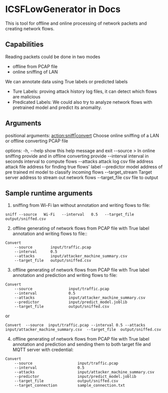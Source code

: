 
# ICSFLowGenerator in Docs

This is tool for offline and online processing of network packets and creating network flows.



## Capabilities
Reading packets could be done in two modes
* offline from PCAP file
* online sniffing of LAN

We can annotate data using True labels or predicted labels
* Ture Labels: proving attack history log files, it can detect which flows are malicious
* Predicated Labels: We could also try to analyze network flows with pretrained model and predict its anomality. 


## Arguments 
positional arguments:  <action:sniff|convert>
                        Choose online sniffing of a LAN or offline converting
                        PCAP file

options:
  -h, --help            show this help message and exit
  --source <source file or LAN name>>
                        In online sniffing provide <LAN name> and in offline
                        converting provide <PCAP file>
  --interval interval in seconds
                        interval to compute flows
  --attacks attack log csv file address
                        attack file address for finding true flows' label
  --predictor model      address of pre trained ml model to classify incoming
                        flows
  --target_stream <Stream address>
                        Target server address to stream out network flows
  --target_file <csv file name>
                        csv file to output


## Sample runtime arguments
1) sniffing from Wi-Fi lan without annotation and writing flows to file:
```
sniff --source   Wi-Fi   --interval   0.5   --target_file   output/sniffed.csv 
```


2) offline generating of network flows from PCAP file with True label annotation and writing flows to file::
```
Convert 
    --source        input/traffic.pcap
    --interval      0.5
    --attacks       input/attacker_machine_summary.csv
    --target_file   output/sniffed.csv 
```

3) offline generating of network flows from PCAP file with True label annotation and prediction and writing flows to file:
```
Convert 
    --source                input/traffic.pcap
    --interval              0.5
    --attacks               input/attacker_machine_summary.csv
    --predictor             input/predict_model.joblib
    --target_file           output/sniffed.csv  
```
or 
```
Convert  --source  input/traffic.pcap --interval 0.5 --attacks  input/attacker_machine_summary.csv  --target_file  output/sniffed.csv 
```

4) offline generating of network flows from PCAP file with True label annotation and prediction and sending them to both target file and MQTT server with credential:
```
Convert 
    --source                    input/traffic.pcap
    --interval                  0.5
    --attacks                   input/attacker_machine_summary.csv
    --predictor                 input/predict_model.joblib
    --target_file               output/sniffed.csv 
    --target_connection         sample_connection.txt
```

